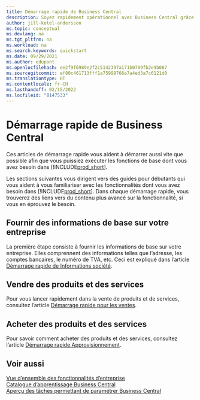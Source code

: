 ```yaml
---
title: Démarrage rapide de Business Central
description: Soyez rapidement opérationnel avec Business Central grâce aux conseils des articles de démarrage rapide qui vous aident à remplir les premiers champs critiques.
author: jill-kotel-andersson
ms.topic: conceptual
ms.devlang: na
ms.tgt_pltfrm: na
ms.workload: na
ms.search.keywords: quickstart
ms.date: 09/29/2021
ms.author: edupont
ms.openlocfilehash: ee2f9f6989e2f2c5142397a171b0709fb2e9b087
ms.sourcegitcommit: ef80c461713fff1a75998766e7a4ed3a7c6121d0
ms.translationtype: HT
ms.contentlocale: fr-CH
ms.lasthandoff: 02/15/2022
ms.locfileid: "8147533"
---
```

# <a name="business-central-quick-starts"></a>Démarrage rapide de Business Central

Ces articles de démarrage rapide vous aident à démarrer aussi vite que possible afin que vous puissiez exécuter les fonctions de base dont vous avez besoin dans [!INCLUDE[prod_short](includes/prod_short.md)].

Les sections suivantes vous dirigent vers des guides pour débutants qui vous aident à vous familiariser avec les fonctionnalités dont vous avez besoin dans [!INCLUDE[prod_short](includes/prod_short.md)]. Dans chaque démarrage rapide, vous trouverez des liens vers du contenu plus avancé sur la fonctionnalité, si vous en éprouvez le besoin.

## <a name="provide-basic-information-about-your-company"></a>Fournir des informations de base sur votre entreprise

La première étape consiste à fournir les informations de base sur votre entreprise. Elles comprennent des informations telles que l’adresse, les comptes bancaires, le numéro de TVA, etc. Ceci est expliqué dans l’article [Démarrage rapide de Informations société](quick-start-company-information.md).

<!--
## Financial Basics

Financial Information  
(chart of accounts, but explained for non-accountants)
-->

<!--
## Basic Reports and Output Documents

Reports and Documents  
(final reports, but also documents - how do I style invoices to work better for me?)
-->

## <a name="sell-products-and-services"></a>Vendre des produits et des services

Pour vous lancer rapidement dans la vente de produits et de services, consultez l’article [Démarrage rapide pour les ventes](quick-start-sell-products-and-services.md).

<!--
(customer, items, things on stock or not, orders versus invoices, get paid on time, etc.)
-->

## <a name="buy-products-and-services"></a>Acheter des produits et des services

Pour savoir comment acheter des produits et des services, consultez l’article [Démarrage rapide Approvisionnement](quick-start-procurement.md).  

<!--
(buy stuff, register in inventory, pay vendor)
-->

<!--
## Understand Your Business with Business Intelligence

Business Intelligence  
(reports)
-->

## <a name="see-also"></a>Voir aussi

[Vue d’ensemble des fonctionnalités d’entreprise](across-business-functionality.md)  
[Catalogue d’apprentissage Business Central](readiness/readiness-learning-catalog.md)  
[Aperçu des tâches permettant de paramétrer Business Central](setup.md)  
